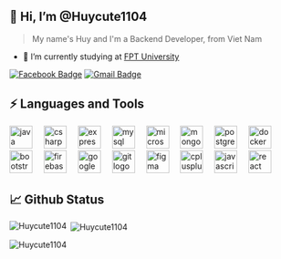 ##  👋 Hi, I’m @Huycute1104


> My name's Huy and I'm a Backend Developer, from Viet Nam

- 🔭 I’m currently studying at [FPT University](https://university.fpt.edu.vn/)


[![Facebook Badge](https://img.shields.io/badge/-hailua.tamquan-1877F2?style=flat-square&logo=Facebook&logoColor=white&link=https://www.facebook.com/hailua.tamquan)](https://www.facebook.com/hailua.tamquan)
[![Gmail Badge](https://img.shields.io/badge/-huypt110402@gmail.com-c14438?style=flat-square&logo=Gmail&logoColor=white&link=mailto:huypt110402@gmail.com)](mailto:huypt110402@gmail.com)


## ⚡ Languages and Tools
<div align="left">
  <img src="https://cdn.jsdelivr.net/gh/devicons/devicon/icons/java/java-original.svg" height="40" alt="java logo"  />
  <img width="12" />
  <img src="https://cdn.jsdelivr.net/gh/devicons/devicon/icons/csharp/csharp-original.svg" height="40" alt="csharp logo" />
  <img width="12" />
  <img src="https://cdn.jsdelivr.net/gh/devicons/devicon/icons/express/express-original.svg" height="40" alt="express logo"  />
  <img width="12" />
  <img src="https://cdn.jsdelivr.net/gh/devicons/devicon/icons/mysql/mysql-original.svg" height="40" alt="mysql logo"  />
  <img width="12" />
  <img src="https://cdn.jsdelivr.net/gh/devicons/devicon/icons/microsoftsqlserver/microsoftsqlserver-plain.svg" height="40" alt="microsoft sql server logo" />
  <img width="12" />
  <img src="https://cdn.jsdelivr.net/gh/devicons/devicon/icons/mongodb/mongodb-original.svg" height="40" alt="mongodb logo"  />
  <img width="12" />
  <img src="https://cdn.jsdelivr.net/gh/devicons/devicon/icons/postgresql/postgresql-original.svg" height="40" alt="postgresql logo"  />
  <img width="12" />
  <img src="https://cdn.jsdelivr.net/gh/devicons/devicon/icons/docker/docker-original.svg" height="40" alt="docker logo"  />
  <img width="12" />
  <img src="https://cdn.jsdelivr.net/gh/devicons/devicon/icons/bootstrap/bootstrap-original.svg" height="40" alt="bootstrap logo"  />
  <img width="12" />
  <img src="https://cdn.jsdelivr.net/gh/devicons/devicon/icons/firebase/firebase-plain.svg" height="40" alt="firebase logo"  />
  <img width="12" />
  <img src="https://cdn.jsdelivr.net/gh/devicons/devicon/icons/googlecloud/googlecloud-original.svg" height="40" alt="googlecloud logo"  />
  <img width="12" />
  <img src="https://cdn.jsdelivr.net/gh/devicons/devicon/icons/git/git-original.svg" height="40" alt="git logo"  />
  <img width="12" />
  <img src="https://cdn.jsdelivr.net/gh/devicons/devicon/icons/figma/figma-original.svg" height="40" alt="figma logo"  />
  <img width="12" />
  <img src="https://cdn.jsdelivr.net/gh/devicons/devicon/icons/cplusplus/cplusplus-original.svg" height="40" alt="cplusplus logo" />
  <img width="12" />
  <img src="https://cdn.jsdelivr.net/gh/devicons/devicon/icons/javascript/javascript-original.svg" height="40" alt="javascript logo"  />
  <img width="12" />
  <img src="https://cdn.jsdelivr.net/gh/devicons/devicon/icons/react/react-original.svg" height="40" alt="react logo"  />
  <img width="12" />
</div>


## 📈 Github Status

<p><img align="left" src="https://github-readme-stats.vercel.app/api/top-langs?username=Huycute1104&show_icons=true&locale=en&layout=compact" alt="Huycute1104" /></p>

<p>&nbsp;<img align="center" src="https://github-readme-stats.vercel.app/api?username=Huycute1104&show_icons=true&locale=en" alt="Huycute1104" /></p>

<p><img align="center" src="https://github-readme-streak-stats.herokuapp.com/?user=Huycute1104&" alt="Huycute1104" /></p>





